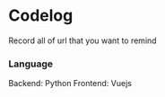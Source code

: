 # Codelog

Record all of url that you want to remind


### Language

Backend: Python
Frontend: Vuejs
